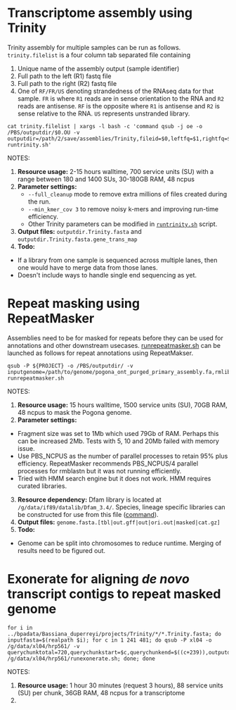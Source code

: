 # Transcriptome assembly using Trinity

Trinity assembly for multiple samples can be run as follows. `trinity.filelist` is a four column tab separated file containing
1. Unique name of the assembly output (sample identifier)
2. Full path to the left (R1) fastq file
3. Full path to the right (R2) fastq file
4. One of `RF/FR/US` denoting strandedness of the RNAseq data for that sample. `FR` is where `R1` reads are in sense orientation to the RNA and `R2` reads are antisense. `RF` is the opposite where `R1` is antisense and `R2` is sense relative to the RNA. `US` represents unstranded library.

```
cat trinity.filelist | xargs -l bash -c 'command qsub -j oe -o /PBS/outputdir/$0.OU -v outputdir=/path/2/save/assemblies/Trinity,fileid=$0,leftfq=$1,rightfq=$2,sstype=$3 runtrinity.sh'
```

NOTES:
1. **Resource usage:** 2-15 hours walltime, 700 service units (SU) with a range between 180 and 1400 SUs, 30-180GB RAM, 48 ncpus
2. **Parameter settings:** 
   *  `--full_cleanup` mode to remove extra millions of files created during the run.
   *  `--min_kmer_cov 3` to remove noisy k-mers and improving run-time efficiency.
   *  Other Trinity parameters can be modified in [`runtrinity.sh`](https://github.com/kango2/pogo/blob/main/cmdscripts/runtrinity.sh) script.
3. **Output files:** `outputdir.Trinity.fasta` and `outputdir.Trinity.fasta.gene_trans_map`
4. **Todo:** 
  * If a library from one sample is sequenced across multiple lanes, then one would have to merge data from those lanes.
  * Doesn't include ways to handle single end sequencing as yet.
 
# Repeat masking using RepeatMasker

Assemblies need to be for masked for repeats before they can be used for annotations and other downstream usecases. [runrepeatmasker.sh](https://github.com/kango2/pogo/blob/main/cmdscripts/runrepeatmakser.sh) can be launched as follows for repeat annotations using RepeatMakser.

```
qsub -P ${PROJECT} -o /PBS/outputdir/ -v inputgenome=/path/to/genome/pogona_ont_purged_primary_assembly.fa,rmlib=/g/data/if89/datalib/Dfam_3.4/Sauropsida.fasta,outputdir=/path/to/outputdir/forrepeatmasker runrepeatmasker.sh
```

NOTES:
1. **Resource usage:** 15 hours walltime, 1500 service units (SU), 70GB RAM, 48 ncpus to mask the Pogona genome. 
2. **Parameter settings:** 
  * Fragment size was set to 1Mb which used 79Gb of RAM. Perhaps this can be increased 2Mb. Tests with 5, 10 and 20Mb failed with memory issue.
  * Use PBS_NCPUS as the number of parallel processes to retain 95% plus efficiency. RepeatMasker recommends PBS_NCPUS/4 parallel processes for rmblastn but it was not running efficiently.
  * Tried with HMM search engine but it does not work. HMM requires curated libraries.
3. **Resource dependency:** Dfam library is located at `/g/data/if89/datalib/Dfam_3.4/`. Species, lineage specific libraries can be constructed for use from this file ([command](https://github.com/kango2/pogo/blob/main/utilscmds.md#generate-fasta-library-for-repeats-from-the-dfamh5)).
4. **Output files:** `genome.fasta.[tbl|out.gff|out|ori.out|masked|cat.gz]`
5. **Todo:** 
  * Genome can be split into chromosomes to reduce runtime. Merging of results need to be figured out.

# Exonerate for aligning *de novo* transcript contigs to repeat masked genome

```
for i in ../bpadata/Bassiana_duperreyi/projects/Trinity/*/*.Trinity.fasta; do inputfasta=$(realpath $i); for c in 1 241 481; do qsub -P xl04 -o /g/data/xl04/hrp561/ -v querychunktotal=720,querychunkstart=$c,querychunkend=$((c+239)),outputdir=/g/data/xl04/bpadata/Bassiana_duperreyi/projects/exonerate,inputfasta=${inputfasta},targetgenome=/g/data/xl04/hrp561/bassiana_ont_gap_filled_assembly.RM.fasta /g/data/xl04/hrp561/runexonerate.sh; done; done
```

NOTES:
1. **Resource usage:** 1 hour 30 minutes (request 3 hours), 88 service units (SU) per chunk, 36GB RAM, 48 ncpus for a transcriptome
2. 
